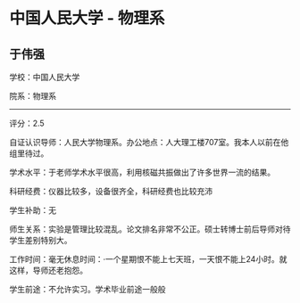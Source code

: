 # 中国人民大学 - 物理系

## 于伟强

学校：中国人民大学

院系：物理系

* * *

评分：2.5

自证认识导师：人民大学物理系。办公地点：人大理工楼707室。我本人以前在他组里待过。

学术水平：于老师学术水平很高，利用核磁共振做出了许多世界一流的结果。

科研经费：仪器比较多，设备很齐全，科研经费也比较充沛

学生补助：无

师生关系：实验是管理比较混乱。论文排名非常不公正。硕士转博士前后导师对待学生差别特别大。

工作时间：毫无休息时间：·一个星期恨不能上七天班，一天恨不能上24小时。就这样，导师还老抱怨。

学生前途：不允许实习。学术毕业前途一般般